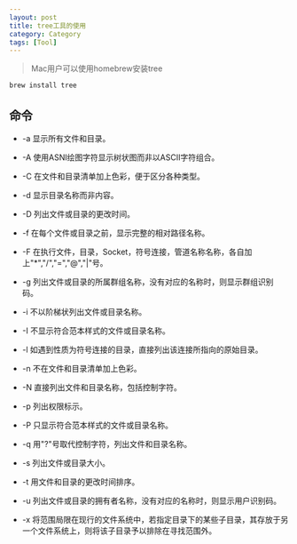 ```yaml
---
layout: post
title: tree工具的使用
category: Category
tags: [Tool]
---
```



> Mac用户可以使用homebrew安装tree


```objective-c
brew install tree
```


## 命令

* -a 显示所有文件和目录。
* -A 使用ASNI绘图字符显示树状图而非以ASCII字符组合。
* -C 在文件和目录清单加上色彩，便于区分各种类型。
* -d 显示目录名称而非内容。
* -D 列出文件或目录的更改时间。
* -f 在每个文件或目录之前，显示完整的相对路径名称。

* -F 在执行文件，目录，Socket，符号连接，管道名称名称，各自加上"*","/","=","@","|"号。

* -g 列出文件或目录的所属群组名称，没有对应的名称时，则显示群组识别码。

* -i 不以阶梯状列出文件或目录名称。

* -I 不显示符合范本样式的文件或目录名称。

* -l 如遇到性质为符号连接的目录，直接列出该连接所指向的原始目录。

* -n 不在文件和目录清单加上色彩。

* -N 直接列出文件和目录名称，包括控制字符。

* -p 列出权限标示。

* -P 只显示符合范本样式的文件或目录名称。

* -q 用"?"号取代控制字符，列出文件和目录名称。

* -s 列出文件或目录大小。

* -t 用文件和目录的更改时间排序。

* -u 列出文件或目录的拥有者名称，没有对应的名称时，则显示用户识别码。

* -x 将范围局限在现行的文件系统中，若指定目录下的某些子目录，其存放于另一个文件系统上，则将该子目录予以排除在寻找范围外。


